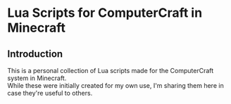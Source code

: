 # Lua Scripts for ComputerCraft in Minecraft

## Introduction

This is a personal collection of Lua scripts made for the ComputerCraft system in Minecraft.  
While these were initially created for my own use, I'm sharing them here in case they're useful to others.
